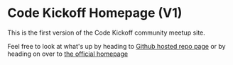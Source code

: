 # Code Kickoff Homepage (V1)
This is the first version of the Code Kickoff community meetup site.

Feel free to look at what's up by heading to [Github hosted repo page](https://www.tedjpatterson.github.com/CodeKickoffV1) or by heading on over to [the official homepage](https://www.codekickoff.com)
